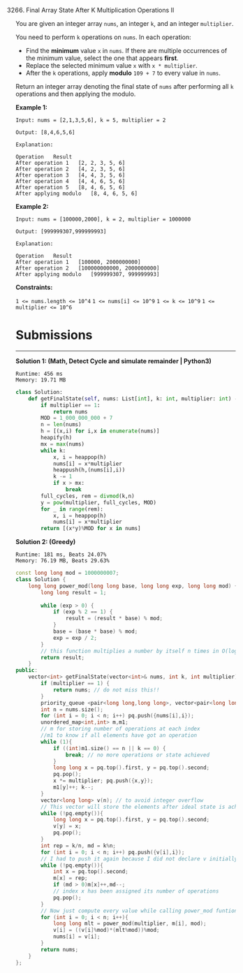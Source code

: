 3266. Final Array State After K Multiplication Operations II

You are given an integer array `nums`, an integer `k`, and an integer `multiplier`.

You need to perform `k` operations on `nums`. In each operation:

* Find the **minimum** value `x` in `nums`. If there are multiple occurrences of the minimum value, select the one that appears **first**.
* Replace the selected minimum value `x` with `x * multiplier`.
* After the `k` operations, apply **modulo** `109 + 7` to every value in `nums`.

Return an integer array denoting the final state of `nums` after performing all `k` operations and then applying the modulo.

 

**Example 1:**
```
Input: nums = [2,1,3,5,6], k = 5, multiplier = 2

Output: [8,4,6,5,6]

Explanation:

Operation	Result
After operation 1	[2, 2, 3, 5, 6]
After operation 2	[4, 2, 3, 5, 6]
After operation 3	[4, 4, 3, 5, 6]
After operation 4	[4, 4, 6, 5, 6]
After operation 5	[8, 4, 6, 5, 6]
After applying modulo	[8, 4, 6, 5, 6]
```

**Example 2:**
```
Input: nums = [100000,2000], k = 2, multiplier = 1000000

Output: [999999307,999999993]

Explanation:

Operation	Result
After operation 1	[100000, 2000000000]
After operation 2	[100000000000, 2000000000]
After applying modulo	[999999307, 999999993]
```

**Constraints:**

`1 <= nums.length <= 10^4`
`1 <= nums[i] <= 10^9`
`1 <= k <= 10^9`
`1 <= multiplier <= 10^6`

# Submissions
---
**Solution 1: (Math, Detect Cycle and simulate remainder | Python3)**
```
Runtime: 456 ms
Memory: 19.71 MB
```
```python
class Solution:
    def getFinalState(self, nums: List[int], k: int, multiplier: int) -> List[int]:
        if multiplier == 1:
            return nums
        MOD = 1_000_000_000 + 7
        n = len(nums)
        h = [(x,i) for i,x in enumerate(nums)]
        heapify(h)
        mx = max(nums)
        while k:
            x, i = heappop(h)
            nums[i] = x*multiplier
            heappush(h,(nums[i],i))
            k -= 1
            if x > mx:
                break
        full_cycles, rem = divmod(k,n)
        y = pow(multiplier, full_cycles, MOD)
        for _ in range(rem):
            x, i = heappop(h)
            nums[i] = x*multiplier
        return [(x*y)%MOD for x in nums]
```

**Solution 2: (Greedy)**
```
Runtime: 181 ms, Beats 24.07%
Memory: 76.19 MB, Beats 29.63%
```
```c++
const long long mod = 1000000007;
class Solution {
    long long power_mod(long long base, long long exp, long long mod) {
        long long result = 1;
        
        while (exp > 0) {
            if (exp % 2 == 1) {
                result = (result * base) % mod;
            }
            base = (base * base) % mod;
            exp = exp / 2;
        }
        // this function multiplies a number by itself n times in O(logn)
        return result;
    }
public:
    vector<int> getFinalState(vector<int>& nums, int k, int multiplier) {
        if (multiplier == 1) {
            return nums; // do not miss this!!
        }
        priority_queue <pair<long long,long long>, vector<pair<long long,long long>>, greater<>> pq;
        int n = nums.size();
        for (int i = 0; i < n; i++) pq.push({nums[i],i});
        unordered_map<int,int> m,m1;
        // m for storing number of operations at each index
        //m1 to know if all elements have got an operation
        while (1){
            if ((int)m1.size() == n || k == 0) {
                break; // no more operations or state achieved
            }
            long long x = pq.top().first, y = pq.top().second;
            pq.pop();
            x *= multiplier; pq.push({x,y});
            m1[y]++; k--;
        }
        vector<long long> v(n); // to avoid integer overflow
        // This vector will store the elements after ideal state is achieved
        while (!pq.empty()){
            long long x = pq.top().first, y = pq.top().second;
            v[y] = x;
            pq.pop();
        }
        int rep = k/n, md = k%n;
        for (int i = 0; i < n; i++) pq.push({v[i],i});
        // I had to push it again because I did not declare v initially due to contest pressure. Better to do that.
        while (!pq.empty()){
            int x = pq.top().second;
            m[x] = rep;
            if (md > 0)m[x]++,md--;
            // index x has been assigned its number of operations
            pq.pop();
        }
        // Now just compute every value while calling power_mod funtion
        for (int i = 0; i < n; i++){
            long long mlt = power_mod(multiplier, m[i], mod);
            v[i] = ((v[i]%mod)*(mlt%mod))%mod;
            nums[i] = v[i];
        }
        return nums;
    }
};
```
